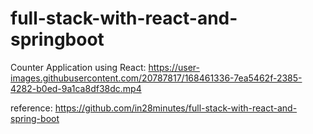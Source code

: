 ﻿# full-stack-with-react-and-springboot
Counter Application using React:
https://user-images.githubusercontent.com/20787817/168461336-7ea5462f-2385-4282-b0ed-9a1ca8df38dc.mp4

reference: https://github.com/in28minutes/full-stack-with-react-and-spring-boot
